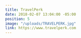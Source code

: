 ```yaml
---
title: TravelPerk
date: 2018-02-07 13:04:00 -05:00
position: 5
image: "/uploads/TRAVELPERK.jpg"
link: https://www.travelperk.com
---
```


